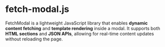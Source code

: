 # fetch-modal.js
FetchModal is a lightweight JavaScript library that enables **dynamic content fetching** and **template rendering** inside a modal. It supports both **HTML sections** and **JSON APIs**, allowing for real-time content updates without reloading the page. 
